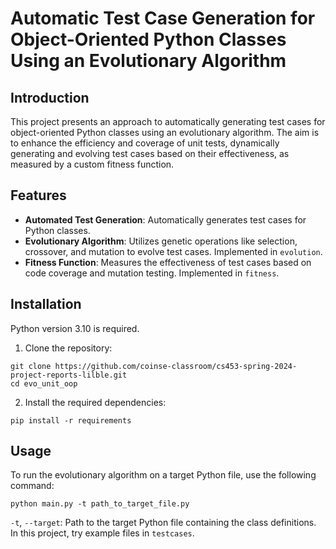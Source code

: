 # Automatic Test Case Generation for Object-Oriented Python Classes Using an Evolutionary Algorithm

## Introduction

This project presents an approach to automatically generating test cases for object-oriented Python classes using an evolutionary algorithm. The aim is to enhance the efficiency and coverage of unit tests, dynamically generating and evolving test cases based on their effectiveness, as measured by a custom fitness function.

## Features

- **Automated Test Generation**: Automatically generates test cases for Python classes.
- **Evolutionary Algorithm**: Utilizes genetic operations like selection, crossover, and mutation to evolve test cases. Implemented in `evolution`.
- **Fitness Function**: Measures the effectiveness of test cases based on code coverage and mutation testing. Implemented in `fitness`.

## Installation

Python version 3.10 is required.

1. Clone the repository:

```
git clone https://github.com/coinse-classroom/cs453-spring-2024-project-reports-lilble.git
cd evo_unit_oop
```

2. Install the required dependencies:

```
pip install -r requirements
```

## Usage

To run the evolutionary algorithm on a target Python file, use the following command:

```
python main.py -t path_to_target_file.py
```

`-t`, `--target`: Path to the target Python file containing the class definitions. In this project, try example files in `testcases`.
